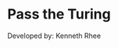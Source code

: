 Pass the Turing
=============
Developed by:
Kenneth Rhee [<kenrhe>](https://www.github.com/kenrhe "Kenneth Rhee's Github")